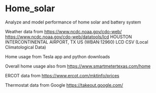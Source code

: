 # Home_solar
Analyze and model performance of home solar and battery system


Weather data from https://www.ncdc.noaa.gov/cdo-web/
https://www.ncdc.noaa.gov/cdo-web/datatools/lcd
HOUSTON INTERCONTINENTAL AIRPORT, TX US (WBAN:12960)
LCD CSV (Local Climatological Data)

Home usage from Tesla app and python downloads

Overall home usage also from https://www.smartmetertexas.com/home

ERCOT data from https://www.ercot.com/mktinfo/prices

Thermostat data from Google https://takeout.google.com/

